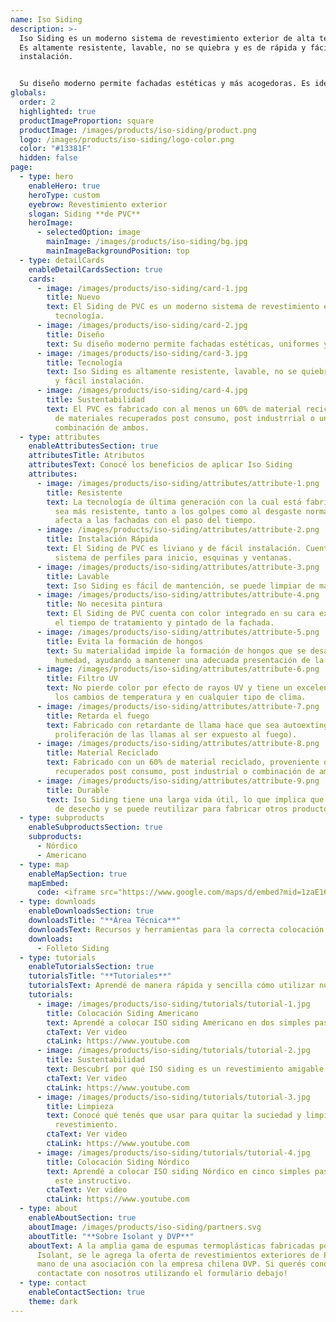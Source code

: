 ```yaml
---
name: Iso Siding
description: >-
  Iso Siding es un moderno sistema de revestimiento exterior de alta tecnología.
  Es altamente resistente, lavable, no se quiebra y es de rápida y fácil
  instalación. 


  Su diseño moderno permite fachadas estéticas y más acogedoras. Es ideal para reemplazar terminaciones tradicionales y tienen mínimo costo de mantenimiento, ya que requiere la aplicación de otros productos.
globals:
  order: 2
  highlighted: true
  productImageProportion: square
  productImage: /images/products/iso-siding/product.png
  logo: /images/products/iso-siding/logo-color.png
  color: "#13381F"
  hidden: false
page:
  - type: hero
    enableHero: true
    heroType: custom
    eyebrow: Revestimiento exterior
    slogan: Siding **de PVC**
    heroImage:
      - selectedOption: image
        mainImage: /images/products/iso-siding/bg.jpg
        mainImageBackgroundPosition: top
  - type: detailCards
    enableDetailCardsSection: true
    cards:
      - image: /images/products/iso-siding/card-1.jpg
        title: Nuevo
        text: El Siding de PVC es un moderno sistema de revestimiento exterior de alta
          tecnología.
      - image: /images/products/iso-siding/card-2.jpg
        title: Diseño
        text: Su diseño moderno permite fachadas estéticas, uniformes y más acogedoras.
      - image: /images/products/iso-siding/card-3.jpg
        title: Tecnología
        text: Iso Siding es altamente resistente, lavable, no se quiebra y es de rápida
          y fácil instalación.
      - image: /images/products/iso-siding/card-4.jpg
        title: Sustentabilidad
        text: El PVC es fabricado con al menos un 60% de material reciclado, proveniente
          de materiales recuperados post consumo, post industrrial o una
          combinación de ambos.
  - type: attributes
    enableAttributesSection: true
    attributesTitle: Atributos
    attributesText: Conocé los beneficios de aplicar Iso Siding
    attributes:
      - image: /images/products/iso-siding/attributes/attribute-1.png
        title: Resistente
        text: La tecnología de última generación con la cual está fabricado, permite que
          sea más resistente, tanto a los golpes como al desgaste normal que
          afecta a las fachadas con el paso del tiempo.
      - image: /images/products/iso-siding/attributes/attribute-2.png
        title: Instalación Rápida
        text: El Siding de PVC es liviano y de fácil instalación. Cuenta con un completo
          sistema de perfiles para inicio, esquinas y ventanas.
      - image: /images/products/iso-siding/attributes/attribute-3.png
        title: Lavable
        text: Iso Siding es fácil de mantención, se puede limpiar de manera sencilla.
      - image: /images/products/iso-siding/attributes/attribute-4.png
        title: No necesita pintura
        text: El Siding de PVC cuenta con color integrado en su cara exterior, ahorrando
          el tiempo de tratamiento y pintado de la fachada.
      - image: /images/products/iso-siding/attributes/attribute-5.png
        title: Evita la formación de hongos
        text: Su materialidad impide la formación de hongos que se desarrollan con la
          humedad, ayudando a mantener una adecuada presentación de la fachada.
      - image: /images/products/iso-siding/attributes/attribute-6.png
        title: Filtro UV
        text: No pierde color por efecto de rayos UV y tiene un excelente desempeño ante
          los cambios de temperatura y en cualquier tipo de clima.
      - image: /images/products/iso-siding/attributes/attribute-7.png
        title: Retarda el fuego
        text: Fabricado con retardante de llama hace que sea autoextinguible (retarda la
          proliferación de las llamas al ser expuesto al fuego).
      - image: /images/products/iso-siding/attributes/attribute-8.png
        title: Material Reciclado
        text: Fabricado con un 60% de material reciclado, proveniente de materiales
          recuperados post consumo, post industrial o combinación de ambos.
      - image: /images/products/iso-siding/attributes/attribute-9.png
        title: Durable
        text: Iso Siding tiene una larga vida útil, lo que implica que no es un material
          de desecho y se puede reutilizar para fabricar otros productos.
  - type: subproducts
    enableSubproductsSection: true
    subproducts:
      - Nórdico
      - Americano
  - type: map
    enableMapSection: true
    mapEmbed:
      code: <iframe src="https://www.google.com/maps/d/embed?mid=1zaE16TO8LMf6YEmBdKRCeLo-vGSxE0w&ehbc=2E312F" width="640" height="480"></iframe>
  - type: downloads
    enableDownloadsSection: true
    downloadsTitle: "**Área Técnica**"
    downloadsText: Recursos y herramientas para la correcta colocación de nuestros productos.
    downloads:
      - Folleto Siding
  - type: tutorials
    enableTutorialsSection: true
    tutorialsTitle: "**Tutoriales**"
    tutorialsText: Aprendé de manera rápida y sencilla cómo utilizar nuestros productos.
    tutorials:
      - image: /images/products/iso-siding/tutorials/tutorial-1.jpg
        title: Colocación Siding Americano
        text: Aprendé a colocar ISO siding Americano en dos simples pasos en este video.
        ctaText: Ver video
        ctaLink: https://www.youtube.com
      - image: /images/products/iso-siding/tutorials/tutorial-2.jpg
        title: Sustentabilidad
        text: Descubrí por qué ISO siding es un revestimiento amigable y ecológico.
        ctaText: Ver video
        ctaLink: https://www.youtube.com
      - image: /images/products/iso-siding/tutorials/tutorial-3.jpg
        title: Limpieza
        text: Conocé qué tenés que usar para quitar la suciedad y limpiar tu
          revestimiento.
        ctaText: Ver video
        ctaLink: https://www.youtube.com
      - image: /images/products/iso-siding/tutorials/tutorial-4.jpg
        title: Colocación Siding Nórdico
        text: Aprendé a colocar ISO siding Nórdico en cinco simples pasos a través de
          este instructivo.
        ctaText: Ver video
        ctaLink: https://www.youtube.com
  - type: about
    enableAboutSection: true
    aboutImage: /images/products/iso-siding/partners.svg
    aboutTitle: "**Sobre Isolant y DVP**"
    aboutText: A la amplia gama de espumas termoplásticas fabricadas por
      Isolant, se le agrega la oferta de revestimientos exteriores de PVC, de la
      mano de una asociación con la empresa chilena DVP. Si querés conocer más,
      contactate con nosotros utilizando el formulario debajo!
  - type: contact
    enableContactSection: true
    theme: dark
---
```

